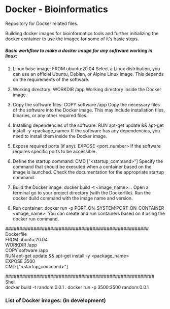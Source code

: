 # Docker - Bioinformatics
Repository for Docker related files.

Building docker images for bioinformatics tools and further initializing the docker container to use the imagee for some of it's basic steps.


##### Basic workflow to make a docker image for any software working in linux:
1. Linux base image: 
   FROM ubuntu:20.04
Select a Linux distribution, you can use an official Ubuntu, Debian, or Alpine Linux image. 
This depends on the requirements of the software.

2. Working directory: 
   WORKDIR /app
Working directory inside the Docker image.

3. Copy the software files: 
   COPY software /app
Copy the necessary files of the software into the Docker image. 
This may include installation files, binaries, or any other required files.

4. Installing dependencies of the software: 
   RUN apt-get update && apt-get install -y <package_name>
If the software has any dependencies, you need to install them inside the Docker image.

5. Expose required ports (if any): 
   EXPOSE <port_number>
If the software requires specific ports to be accessible.

6. Define the startup command: 
   CMD ["<startup_command>"]
Specify the command that should be executed when a container based on the image is launched. 
Check the documentation for the appropriate startup command.

7. Build the Docker image: 
   docker build -t <image_name>:<tag> .
Open a terminal go to your project directory (with the Dockerfile).
Run the docker duild command with the image name and version.

8. Run container:
docker run -p PORT_ON_SYSTEM:PORT_ON_CONTAINER <image_name>:<tag>
You can create and run containers based on it using the docker run command.


  ################################################### Dockerfile  
   FROM ubuntu:20.04  
   WORKDIR /app  
   COPY software /app  
   RUN apt-get update && apt-get install -y <package_name>  
   EXPOSE 3500  
   CMD ["<startup_command>"]  

##################################################### Shell  
   docker build -t random:0.0.1 .
   docker run -p 3500:3500 random:0.0.1




### List of Docker images: (in development)

